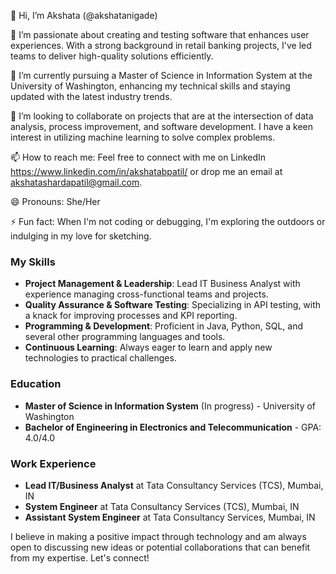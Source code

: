 👋 Hi, I’m Akshata (@akshatanigade)

👀 I’m passionate about creating and testing software that enhances user experiences. With a strong background in retail banking projects, I've led teams to deliver high-quality solutions efficiently.

🌱 I’m currently pursuing a Master of Science in Information System at the University of Washington, enhancing my technical skills and staying updated with the latest industry trends.

💞️ I’m looking to collaborate on projects that are at the intersection of data analysis, process improvement, and software development. I have a keen interest in utilizing machine learning to solve complex problems.

📫 How to reach me: Feel free to connect with me on LinkedIn https://www.linkedin.com/in/akshatabpatil/ or drop me an email at akshatashardapatil@gmail.com.

😄 Pronouns: She/Her

⚡ Fun fact: When I'm not coding or debugging, I'm exploring the outdoors or indulging in my love for sketching.

### My Skills
- **Project Management & Leadership**: Lead IT Business Analyst with experience managing cross-functional teams and projects.
- **Quality Assurance & Software Testing**: Specializing in API testing, with a knack for improving processes and KPI reporting.
- **Programming & Development**: Proficient in Java, Python, SQL, and several other programming languages and tools.
- **Continuous Learning**: Always eager to learn and apply new technologies to practical challenges.

### Education
- **Master of Science in Information System** (In progress) - University of Washington
- **Bachelor of Engineering in Electronics and Telecommunication** - GPA: 4.0/4.0

### Work Experience
- **Lead IT/Business Analyst** at Tata Consultancy Services (TCS), Mumbai, IN
- **System Engineer** at Tata Consultancy Services (TCS), Mumbai, IN
- **Assistant System Engineer** at Tata Consultancy Services, Mumbai, IN

I believe in making a positive impact through technology and am always open to discussing new ideas or potential collaborations that can benefit from my expertise. Let's connect!

